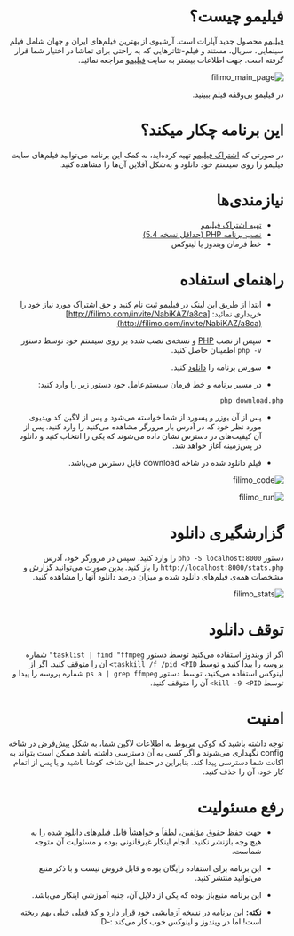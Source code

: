 <div dir="rtl">

# فیلیمو چیست؟
[فیلیمو](http://filimo.com/invite/NabiKAZ/a8ca) محصول جدید آپارات است. آرشیوی از بهترین فیلم‌های ایران و جهان شامل فیلم سینمایی، سریال‌، مستند و فیلم-تئاترهایی که به راحتی برای تماشا در اختیار شما قرار گرفته است. جهت اطلاعات بیشتر به سایت [فیلیمو](http://filimo.com/invite/NabiKAZ/a8ca) مراجعه نمائید.

![filimo_main_page](https://user-images.githubusercontent.com/246721/34075273-f028010c-e2d6-11e7-9e77-083408d0ebca.png)

در فیلیمو بی‌وقفه فیلم ببینید.

# این برنامه چکار میکند؟
در صورتی که [اشتراک فیلیمو](http://filimo.com/invite/NabiKAZ/a8ca) تهیه کرده‌اید، به کمک این برنامه می‌توانید فیلم‌های سایت فیلیمو را روی سیستم خود دانلود و به‌شکل آفلاین آن‌ها را مشاهده کنید.

# نیازمندی‌ها
* [تهیه اشتراک فیلیمو](http://filimo.com/invite/NabiKAZ/a8ca)
* [نصب برنامه PHP (حداقل نسخه 5.4)](http://php.net)
* خط فرمان ویندوز یا لینوکس

# راهنمای استفاده
* ابتدا از طریق این لینک در فیلیمو ثبت نام کنید و حق اشتراک مورد نیاز خود را خریداری نمائید:
[http://filimo.com/invite/NabiKAZ/a8ca](http://filimo.com/invite/NabiKAZ/a8ca)

* سپس از نصب [PHP](http://php.net/) و نسخه‌ی نصب شده بر روی سیستم خود توسط دستور `php -v` اطمینان حاصل کنید.

* سورس برنامه را [دانلود](https://github.com/NabiKAZ/filimo-downloader/archive/master.zip) کنید.

* در مسیر برنامه و خط فرمان سیستم‌عامل خود دستور زیر را وارد کنید:

```
php download.php
```
* پس از آن یوزر و پسورد از شما خواسته می‌شود و پس از لاگین کد ویدیوی مورد نظر خود که در آدرس بار مرورگر مشاهده می‌کنید را وارد کنید. پس از آن کیفیت‌های در دسترس نشان داده می‌شوند که یکی را انتخاب کنید و دانلود در پس‌زمینه آغاز خواهد شد.

* فیلم دانلود شده در شاخه download قابل دسترس می‌باشد.

![filimo_code](https://user-images.githubusercontent.com/246721/34075283-1733209c-e2d7-11e7-88b6-e4a7b87b34a2.png)

![filimo_run](https://user-images.githubusercontent.com/246721/34075293-34be415a-e2d7-11e7-8baf-ffa55d97877a.png)

# گزارشگیری دانلود
دستور `php -S localhost:8000` را وارد کنید. سپس در مرورگر خود، آدرس `http://localhost:8000/stats.php` را باز کنید. بدین صورت می‌توانید گزارش و مشخصات همه‌ی فیلم‌های دانلود شده و میزان درصد دانلود آنها را مشاهده کنید.

![filimo_stats](https://user-images.githubusercontent.com/246721/34075299-599c7ffa-e2d7-11e7-854a-620c1f03f1ce.png)

# توقف دانلود
اگر از ویندوز استفاده می‌کنید توسط دستور `tasklist | find "ffmpeg"` شماره پروسه را پیدا کنید و توسط `taskkill /f /pid <PID>` آن را متوقف کنید. اگر از لینوکس استفاده می‌کنید، توسط دستور `ps a | grep ffmpeg` شماره پروسه را پیدا و توسط `kill -9 <PID>` آن را متوقف کنید.

# امنیت
توجه داشته باشید که کوکی مربوط به اطلاعات لاگین شما، به شکل پیش‌فرض در شاخه config نگهداری می‌شوند و اگر کسی به آن دسترسی داشته باشد ممکن است بتواند به اکانت شما دسترسی پیدا کند. بنابراین در حفظ این شاخه کوشا باشید و یا پس از اتمام کار خود، آن را حذف کنید.

# رفع مسئولیت
* جهت حفظ حقوق مؤلفین، لطفاً و خواهشاً فایل فیلم‌های دانلود شده را به هیچ وجه بازنشر نکنید. انجام اینکار غیرقانونی بوده و مسئولیت آن متوجه شماست.

* این برنامه برای استفاده رایگان بوده و قابل فروش نیست و با ذکر منبع می‌توانید منتشر کنید.

* این برنامه منبع‌باز بوده که یکی از دلایل آن، جنبه آموزشی اینکار می‌باشد.

* **نکته:** این برنامه در نسخه آزمایشی خود قرار دارد و کد فعلی خیلی بهم ریخته است! اما در ویندوز و لینوکس خوب کار می‌کند :-D
